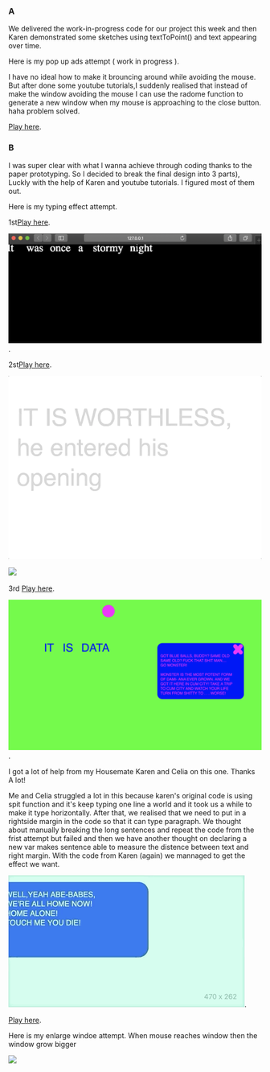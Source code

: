 ### A

We delivered the work-in-progress code for our project this week and then Karen demonstrated some sketches using textToPoint() and text appearing over time.

Here is my pop up ads attempt ( work in progress ).

I have no ideal how to make it brouncing around while avoiding the mouse.
But after done some youtube tutorials,I suddenly realised that instead of make the window avoiding the mouse I can use the radome function to generate a new window when my mouse is approaching to the close button. haha problem solved.

[Play here](https://raymondvonz.github.io/CodeWords/W9/window/).

### B

I was super clear with what l wanna achieve through coding thanks to the paper prototyping. So I decided to break the final design into 3 parts), Luckly with the help of Karen and youtube tutorials. I figured most of them out.

Here is my typing effect attempt.

1st[Play here](https://raymondvonz.github.io/CodeWords/W9/typing/).

![](https://github.com/Raymondvonz/CodeWords/blob/master/W9/Screen%20Shot%202020-10-01%20at%201.30.26%20am.png).

2st[Play here](https://raymondvonz.github.io/CodeWords/W9/typ/).

![](https://github.com/Raymondvonz/CodeWords/blob/master/W9/a2.gif)

![](https://github.com/Raymondvonz/CodeWords/blob/master/W9/MOUSECLOSE.png)

3rd
[Play here](https://raymondvonz.github.io/CodeWords/W9/TYPING_WINDOW/).

![](https://github.com/Raymondvonz/CodeWords/blob/master/W9/Screen%20Shot%202020-10-01%20at%201.30.45%20am.png).

I got a lot of help from my Housemate Karen and Celia on this one. Thanks A lot!

Me and Celia struggled a lot in this because karen's original code is using spit function and it's keep typing one line a world and it took us a while to make it type horizontally. After that, we realised that we need to put in a rightside margin in the code so that it can type paragraph. We thought about manually breaking the long sentences and repeat the code from the frist attempt but failed and then we have another thought on declaring a new var makes sentence able to measure the distence between text and right margin. With the code from Karen (again) we mannaged to get the effect we want.

![](https://github.com/Raymondvonz/CodeWords/blob/master/W9/Oct-01-2020%2001-34-54.gif).

[Play here](https://raymondvonz.github.io/CodeWords/W9/largewindow/).

Here is my enlarge windoe attempt.
When mouse reaches window then the window grow bigger

![](https://github.com/Raymondvonz/CodeWords/blob/master/W9/MOUSECLOSE.png)



